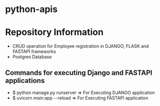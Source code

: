 # python-apis
# Repository Information

  - CRUD operation for Employee registration in DJANGO, FLASK and FASTAPI frameworks
  - Postgres Database
    

## Commands for executing Django and FASTAPI applications
* $ python manage.py runserver  => For Executing DJANGO application
* $ uvicorn main:app --reload   => For Executing FASTAPI application
